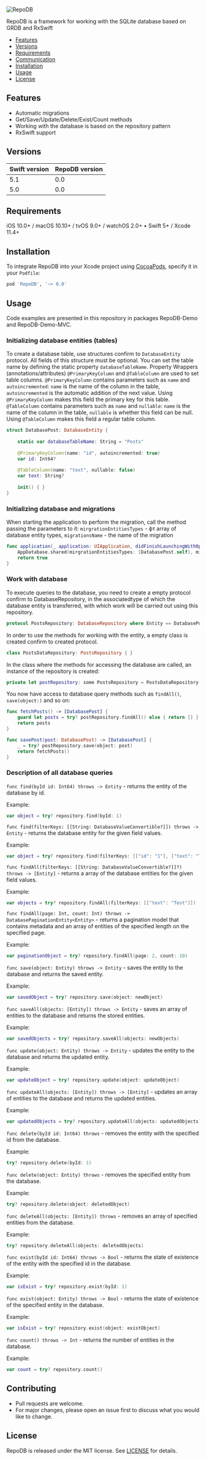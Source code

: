 ![RepoDB](https://github.com/buyakovK/RepoDB/blob/master/RepoDB.png)

RepoDB is a framework for working with the SQLite database based on GRDB and RxSwift

- [Features](#Features)
- [Versions](#Versions)
- [Requirements](#Requirements)
- [Communication](#Communication)
- [Installation](#Installation)
- [Usage](#Usage)
- [License](#License)

## Features

- Automatic migrations
- Get/Save/Update/Delete/Exist/Count methods
- Working with the database is based on the repository pattern
- RxSwift support

## Versions

 |  Swift version  |  RepoDB version  |
 |-----------------|------------------|
 |       5.1       |       0.0        |
 |       5.0       |       0.0        |

## Requirements

iOS 10.0+ / macOS 10.10+ / tvOS 9.0+ / watchOS 2.0+ • Swift 5+ / Xcode 11.4+

## Installation


To integrate RepoDB into your Xcode project using [CocoaPods](https://cocoapods.org), specify it in your `Podfile`:

```bash
pod 'RepoDB', '~> 0.0'
```

## Usage


Code examples are presented in this repository in packages RepoDB-Demo and RepoDB-Demo-MVC.

### Initializing database entities (tables)

To create a database table, use structures confirm to `DatabaseEntity` protocol. 
All fields of this structure must be optional. 
You can set the table name by defining the static property `databaseTableName`. 
Property Wrappers (annotations/attributes) `@PrimaryKeyColumn` and `@TableColumn` are used to set table columns.
`@PrimaryKeyColumn` contains parameters such as `name` and `autoincremented`: `name` is the name of the column in the table, `autoincremented` is the automatic addition of the next value. Using `@PrimaryKeyColumn` makes this field the primary key for this table.
`@TableColumn` contains parameters such as `name` and `nullable`: `name` is the name of the column in the table, `nullable` is whether this field can be null. Using `@TableColumn` makes this field a regular table column.

```swift
struct DatabasePost: DatabaseEntity {
    
    static var databaseTableName: String = "Posts"
    
    @PrimaryKeyColumn(name: "id", autoincremented: true)
    var id: Int64?
    
    @TableColumn(name: "text", nullable: false)
    var text: String?
    
    init() { }
}
```


### Initializing database and migrations

When starting the application to perform the migration, call the method passing the parameters to it: `mirgrationEntitiesTypes` - фт array of database entity types, `migrationsName` - the name of the migration

```swift
func application(_ application: UIApplication, didFinishLaunchingWithOptions launchOptions: [UIApplication.LaunchOptionsKey: Any]?) -> Bool {
    AppDatabase.shared(mirgrationEntitiesTypes: [DatabasePost.self], migrationsName: "v1").setupDatabase(for: application)
    return true
}
```


### Work with database

To execute queries to the database, you need to create a empty protocol confirm to DatabaseRepository, in the associatedtype of which the database entity is transferred, with which work will be carried out using this repository.

```swift
protocol PostsRepository: DatabaseRepository where Entity == DatabasePost { }
```


In order to use the methods for working with the entity, a empty class is created confirm to created protocol.

```swift
class PostsDataRepository: PostsRepository { }
```


In the class where the methods for accessing the database are called, an instance of the repository is created:

```swift
private let postRepository: some PostsRepository = PostsDataRepository()
```

You now have access to database query methods such as `findAll()`, `save(object:)` and so on:

```swift
func fetchPosts() -> [DatabasePost] {
    guard let posts = try? postRepository.findAll() else { return [] }
    return posts
}

func savePost(post: DatabasePost) -> [DatabasePost] {
    _ = try? postRepository.save(object: post)
    return fetchPosts()
}
```


### Description of all database queries

`func find(byId id: Int64) throws -> Entity` - returns the entity of the database by id.
    
Example: 

```swift
var object = try? repository.find(byId: 1)
```


`func find(filterKeys: [[String: DatabaseValueConvertible?]]) throws -> Entity` - returns the database entity for the given field values.
    
Example: 

```swift
var object = try? repository.find(filterKeys: [["id": "1"], ["text": "Test"]])
```


`func findAll(filterKeys: [[String: DatabaseValueConvertible?]]?) throws -> [Entity]` - returns a array of the database entities for the given field values.
    
Example: 

```swift
var objects = try? repository.findAll(filterKeys: [["text": "Test"]])
```


`func findAll(page: Int, count: Int) throws -> DatabasePaginationEntity<Entity>` - returns a pagination model that contains metadata and an array of entities of the specified length on the specified page.
    
Example: 

```swift
var paginationObject = try? repository.findAll(page: 2, count: 10)
```


`func save(object: Entity) throws -> Entity` - saves the entity to the database and returns the saved entity.

Example:

```swift
var savedObject = try? repository.save(object: newObject)
```


`func saveAll(objects: [Entity]) throws -> Entity` - saves an array of entities to the database and returns the stored entities.

Example:

```swift
var savedObjects = try? repository.saveAll(objects: newObjects)
```


`func update(object: Entity) throws -> Entity` - updates the entity to the database and returns the updated entity.

Example:

```swift
var updateObject = try? repository.update(object: updateObject)
```


`func updateAll(objects: [Entity]) throws -> [Entity]` - updates an array of entities to the database and returns the updated entities.

Example:

```swift
var updatedObjects = try? repository.updateAll(objects: updatedObjects)
```


`func delete(byId id: Int64) throws` - removes the entity with the specified id from the database.
    
Example: 

```swift
try? repository.delete(byId: 1)
```


`func delete(object: Entity) throws` - removes the specified entity from the database.
    
Example: 

```swift
try? repository.delete(object: deletedObject)
```


`func deleteAll(objects: [Entity]) throws` - removes an array of specified entities from the database.
    
Example: 

```swift
try? repository.deleteAll(objects: deletedObjects)
```


`func exist(byId id: Int64) throws -> Bool` - returns the state of existence of the entity with the specified id in the database.
    
Example: 

```swift
var isExist = try? repository.exist(byId: 1)
```


`func exist(object: Entity) throws -> Bool` - returns the state of existence of the specified entity in the database.
    
Example: 

```swift
var isExist = try? repository.exist(object: existObject)
```


`func count() throws -> Int` - returns the number of entities in the database.
    
Example: 

```swift
var count = try? repository.count()
```

## Contributing

- Pull requests are welcome. 
- For major changes, please open an issue first to discuss what you would like to change.

## License
RepoDB is released under the MIT license. See [LICENSE](https://github.com/buyakovK/RepoDB/blob/master/LICENSE) for details.
